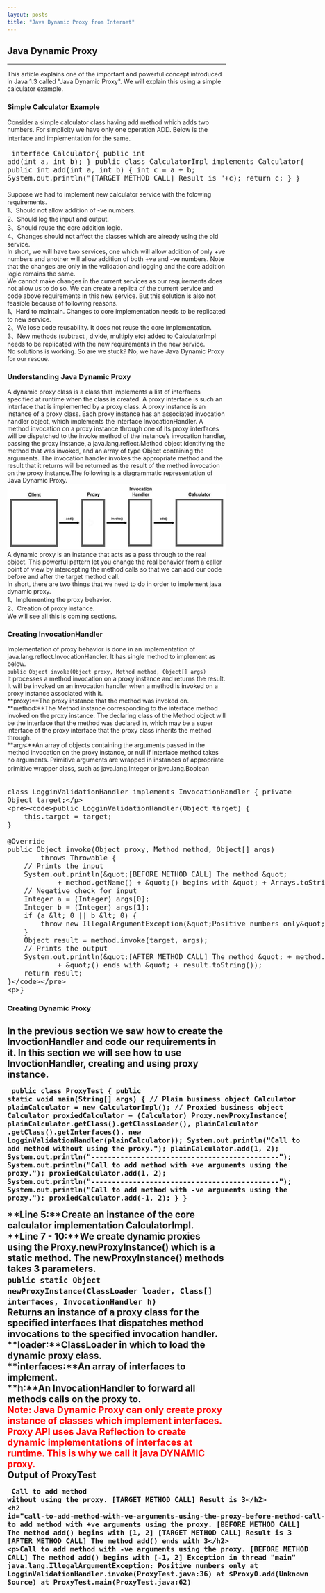 ```yaml
---
layout: posts
title: "Java Dynamic Proxy from Internet"
---
```


## Java Dynamic Proxy
----------------------------------
This article explains one of the important and powerful concept introduced in Java 1.3 called "Java Dynamic Proxy". We will explain this using a simple calculator example.
### Simple Calculator Example
Consider a simple calculator class having add method which adds two numbers. For simplicity we have only one operation ADD. Below is the interface and implementation for the same.
<font size=4px>
<xmp class="prettyprint linenums">
interface Calculator{
	public int add(int a, int b);
}
public class CalculatorImpl implements Calculator{
	public int add(int a, int b) {
		int c = a + b;
		System.out.println("[TARGET METHOD CALL] Result is "+c);
		return c;
	}
}
</xmp>
</font>
Suppose we had to implement new calculator service with the folowing requirements.     
1、Should not allow addition of -ve numbers.     
2、Should log the input and output.      
3、Should reuse the core addition logic.      
4、Changes should not affect the classes which are already using the old service.      
In short, we will have two services, one which will allow addition of only +ve numbers and another will allow addition of both +ve and -ve numbers. Note that the changes are only in the validation and logging and the core addition logic remains the same.     
We cannot make changes in the current services as our requirements does not allow us to do so. We can create a replica of the current service and code above requirements in this new service. But this solution is also not feasible because of following reasons.      
1、Hard to maintain. Changes to core implementation needs to be replicated to new service.       
2、We lose code reusability. It does not reuse the core implementation.        
3、New methods (subtract , divide, multiply etc) added to CalculatorImpl needs to be replicated with the new requirements in the new service.      
No solutions is working. So are we stuck? No, we have Java Dynamic Proxy for our rescue.
### Understanding Java Dynamic Proxy
A dynamic proxy class is a class that implements a list of interfaces specified at runtime when the class is created. A proxy interface is such an interface that is implemented by a proxy class. A proxy instance is an instance of a proxy class. Each proxy instance has an associated invocation handler object, which implements the interface InvocationHandler. A method invocation on a proxy instance through one of its proxy interfaces will be dispatched to the invoke method of the instance’s invocation handler, passing the proxy instance, a java.lang.reflect.Method object identifying the method that was invoked, and an array of type Object containing the arguments. The invocation handler invokes the appropriate method and the result that it returns will be returned as the result of the method invocation on the proxy instance.The following is a diagrammatic representation of Java Dynamic Proxy.      
![Diagrammatic representation of Java Dynamic Proxy](/images/Java/Proxy_Diagram.jpg)     
A dynamic proxy is an instance that acts as a pass through to the real object. This powerful pattern let you change the real behavior from a caller point of view by intercepting the method calls so that we can add our code before and after the target method call.      
In short, there are two things that we need to do in order to implement java dynamic proxy.     
1、Implementing the proxy behavior.     
2、Creation of proxy instance.     
We will see all this is coming sections.
### Creating InvocationHandler
Implementation of proxy behavior is done in an implementation of java.lang.reflect.InvocationHandler. It has single method to implement as below.     
`public Object invoke(Object proxy, Method method, Object[] args)`     
It processes a method invocation on a proxy instance and returns the result. It will be invoked on an invocation handler when a method is invoked on a proxy instance associated with it.     
**proxy:**The proxy instance that the method was invoked on.     
**method:**The Method instance corresponding to the interface method invoked on the proxy instance. The declaring class of the Method object will be the interface that the method was declared in, which may be a super interface of the proxy interface that the proxy class inherits the method through.     
**args:**An array of objects containing the arguments passed in the method invocation on the proxy instance, or null if interface method takes no arguments. Primitive arguments are wrapped in instances of appropriate primitive wrapper class, such as java.lang.Integer or java.lang.Boolean
<font size=4px>
<xmp class="prettyprint linenums">
class LogginValidationHandler implements InvocationHandler {
	private Object target;

	public LogginValidationHandler(Object target) {
		this.target = target;
	}

	@Override
	public Object invoke(Object proxy, Method method, Object[] args)
			throws Throwable {
		// Prints the input
		System.out.println("[BEFORE METHOD CALL] The method "
				+ method.getName() + "() begins with " + Arrays.toString(args));
		// Negative check for input
		Integer a = (Integer) args[0];
		Integer b = (Integer) args[1];
		if (a < 0 || b < 0) {
			throw new IllegalArgumentException("Positive numbers only");
		}
		Object result = method.invoke(target, args);
		// Prints the output
		System.out.println("[AFTER METHOD CALL] The method " + method.getName()
				+ "() ends with " + result.toString());
		return result;
	}
}
</xmp>
</font>
### Creating Dynamic Proxy
In the previous section we saw how to create the InvoctionHandler and code our requirements in it. In this section we will see how to use InvoctionHandler, creating and using proxy instance.
<font size=4px>
<xmp class="prettyprint linenums">
public class ProxyTest {
	public static void main(String[] args) {
		// Plain business object
		Calculator plainCalculator = new CalculatorImpl();
		// Proxied business object
		Calculator proxiedCalculator = (Calculator) Proxy.newProxyInstance(
				plainCalculator.getClass().getClassLoader(), plainCalculator
						.getClass().getInterfaces(),
				new LogginValidationHandler(plainCalculator));
		System.out.println("Call to add method without using the proxy.");
		plainCalculator.add(1, 2);
		System.out.println("---------------------------------------------");
		System.out.println("Call to add method with +ve arguments using the proxy.");
		proxiedCalculator.add(1, 2);
		System.out.println("---------------------------------------------");
		System.out.println("Call to add method with -ve arguments using the proxy.");
		proxiedCalculator.add(-1, 2);
	}
}
</xmp>
</font>
**Line 5:**Create an instance of the core calculator implementation CalculatorImpl.    
**Line 7 - 10:**We create dynamic proxies using the Proxy.newProxyInstance() which is a static method. The newProxyInstance() methods takes 3 parameters.     
**`public static Object newProxyInstance(ClassLoader loader, Class[] interfaces, InvocationHandler h)`**     
Returns an instance of a proxy class for the specified interfaces that dispatches method invocations to the specified invocation handler.     
**loader:**ClassLoader in which to load the dynamic proxy class.      
**interfaces:**An array of interfaces to implement.      
**h:**An InvocationHandler to forward all methods calls on the proxy to.       
<font color="red">
Note: Java Dynamic Proxy can only create proxy instance of classes which implement interfaces. Proxy API uses Java Reflection to create dynamic implementations of interfaces at runtime. This is why we call it java DYNAMIC proxy.      
</font>
Output of ProxyTest    
<font size=4px>
<xmp class="prettyprint linenums">
Call to add method without using the proxy.
[TARGET METHOD CALL] Result is 3
---------------------------------------------
Call to add method with +ve arguments using the proxy.
[BEFORE METHOD CALL] The method add() begins with [1, 2]
[TARGET METHOD CALL] Result is 3
[AFTER METHOD CALL] The method add() ends with 3
---------------------------------------------
Call to add method with -ve arguments using the proxy.
[BEFORE METHOD CALL] The method add() begins with [-1, 2]
Exception in thread "main" java.lang.IllegalArgumentException: Positive numbers only
	at LogginValidationHandler.invoke(ProxyTest.java:36)
	at $Proxy0.add(Unknown Source)
	at ProxyTest.main(ProxyTest.java:62)
</xmp>
</font>
